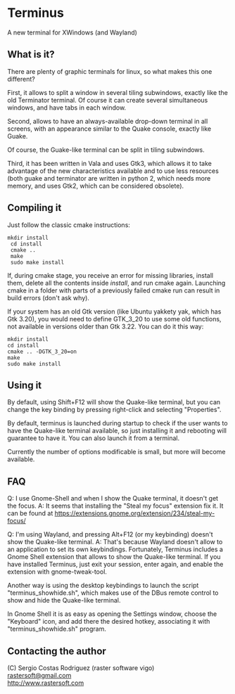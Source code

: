# Terminus #

A new terminal for XWindows (and Wayland)


## What is it? ##

There are plenty of graphic terminals for linux, so what makes this one different?

First, it allows to split a window in several tiling subwindows, exactly like the old
Terminator terminal. Of course it can create several simultaneous windows, and have
tabs in each window.

Second, allows to have an always-available drop-down terminal in all screens, with an
appearance similar to the Quake console, exactly like Guake.

Of course, the Guake-like terminal can be split in tiling subwindows.

Third, it has been written in Vala and uses Gtk3, which allows it to take advantage
of the new characteristics available and to use less resources (both guake and terminator
are written in python 2, which needs more memory, and uses Gtk2, which can be considered
obsolete).


## Compiling it ##

Just follow the classic cmake instructions:

    mkdir install
	 cd install
	 cmake ..
	 make
	 sudo make install

If, during cmake stage, you receive an error for missing libraries, install them,
delete all the contents inside *install*, and run cmake again. Launching cmake
in a folder with parts of a previously failed cmake run can result in build errors
(don't ask why).

If your system has an old Gtk version (like Ubuntu yakkety yak, which has Gtk 3.20),
you would need to define GTK_3_20 to use some old functions, not available in versions
older than Gtk 3.22. You can do it this way:

	mkdir install
	cd install
	cmake .. -DGTK_3_20=on
	make
	sudo make install


## Using it ##

By default, using Shift+F12 will show the Quake-like terminal, but you can change
the key binding by pressing right-click and selecting "Properties".

By default, terminus is launched during startup to check if the user wants to have
the Quake-like terminal available, so just installing it and rebooting will guarantee
to have it. You can also launch it from a terminal.

Currently the number of options modificable is small, but more will become available.


## FAQ ##

Q: I use Gnome-Shell and when I show the Quake terminal, it doesn't get the focus.
A: It seems that installing the "Steal my focus" extension fix it. It can be found at
https://extensions.gnome.org/extension/234/steal-my-focus/

Q: I'm using Wayland, and pressing Alt+F12 (or my keybinding) doesn't show the Quake-like
terminal.
A: That's because Wayland doesn't allow to an application to set its own keybindings.
Fortunately, Terminus includes a Gnome Shell extension that allows to show the Quake-like
terminal. If you have installed Terminus, just exit your session, enter again, and enable
the extension with gnome-tweak-tool.

Another way is using the desktop keybindings to launch the script "terminus_showhide.sh",
which makes use of the DBus remote control to show and hide the Quake-like terminal.

In Gnome Shell it is as easy as opening the Settings window, choose the "Keyboard" icon,
and add there the desired hotkey, associating it with "terminus_showhide.sh" program.


## Contacting the author ##

(C) Sergio Costas Rodriguez (raster software vigo)  
rastersoft@gmail.com  
http://www.rastersoft.com  
